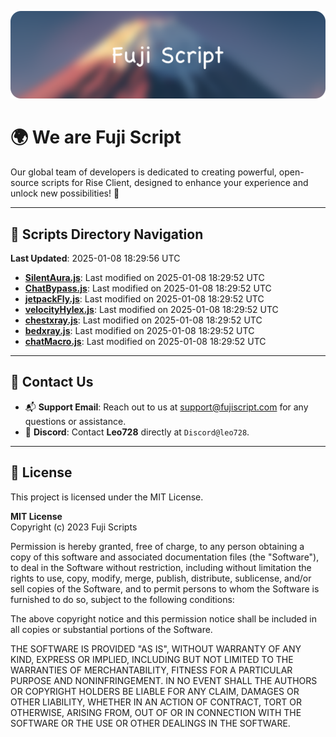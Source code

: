 ![Banner](.github/b.webp)

# 🌍 **We are Fuji Script**

Our global team of developers is dedicated to creating powerful, open-source scripts for Rise Client, designed to enhance your experience and unlock new possibilities! 🌟

---
<!-- SCRIPTS_NAVIGATION_START -->
## 📂 **Scripts Directory Navigation**

**Last Updated**: 2025-01-08 18:29:56 UTC

- **[SilentAura.js](scripts/SilentAura.js)**: Last modified on 2025-01-08 18:29:52 UTC
- **[ChatBypass.js](scripts/ChatBypass.js)**: Last modified on 2025-01-08 18:29:52 UTC
- **[jetpackFly.js](scripts/jetpackFly.js)**: Last modified on 2025-01-08 18:29:52 UTC
- **[velocityHylex.js](scripts/velocityHylex.js)**: Last modified on 2025-01-08 18:29:52 UTC
- **[chestxray.js](scripts/chestxray.js)**: Last modified on 2025-01-08 18:29:52 UTC
- **[bedxray.js](scripts/bedxray.js)**: Last modified on 2025-01-08 18:29:52 UTC
- **[chatMacro.js](scripts/chatMacro.js)**: Last modified on 2025-01-08 18:29:52 UTC

<!-- SCRIPTS_NAVIGATION_END -->

---

## 💬 **Contact Us**  
- 📬 **Support Email**: Reach out to us at [support@fujiscript.com](mailto:support@fujiscript.com) for any questions or assistance.  
- 💬 **Discord**: Contact **Leo728** directly at `Discord@leo728`.

---

## 📜 **License**

This project is licensed under the MIT License.  

**MIT License**  
Copyright (c) 2023 Fuji Scripts  

Permission is hereby granted, free of charge, to any person obtaining a copy of this software and associated documentation files (the "Software"), to deal in the Software without restriction, including without limitation the rights to use, copy, modify, merge, publish, distribute, sublicense, and/or sell copies of the Software, and to permit persons to whom the Software is furnished to do so, subject to the following conditions:  

The above copyright notice and this permission notice shall be included in all copies or substantial portions of the Software.  

THE SOFTWARE IS PROVIDED "AS IS", WITHOUT WARRANTY OF ANY KIND, EXPRESS OR IMPLIED, INCLUDING BUT NOT LIMITED TO THE WARRANTIES OF MERCHANTABILITY, FITNESS FOR A PARTICULAR PURPOSE AND NONINFRINGEMENT. IN NO EVENT SHALL THE AUTHORS OR COPYRIGHT HOLDERS BE LIABLE FOR ANY CLAIM, DAMAGES OR OTHER LIABILITY, WHETHER IN AN ACTION OF CONTRACT, TORT OR OTHERWISE, ARISING FROM, OUT OF OR IN CONNECTION WITH THE SOFTWARE OR THE USE OR OTHER DEALINGS IN THE SOFTWARE.  
